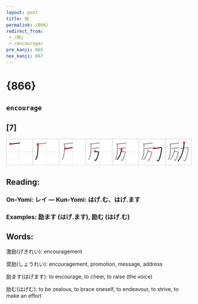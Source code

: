 ```yaml
---
layout: post
title: 励
permalink: /866/
redirect_from:
 - /励/
 - /encourage/
pre_kanji: 865
nex_kanji: 867
---
```


# {866}

## `encourage`

## [7]

<div class="stroke"><img src="../images/E58AB1.png" /></div>

## Reading:

### On-Yomi: レイ &mdash; Kun-Yomi: はげ.む、はげ.ます

### Examples: 励ます (はげ.ます), 励む (はげ.む)

## Words:

激励(げきれい): encouragement

奨励(しょうれい): encouragement, promotion, message, address

励ます(はげます): to encourage, to cheer, to raise (the voice)

励む(はげむ): to be zealous, to brace oneself, to endeavour, to strive, to make an effort

